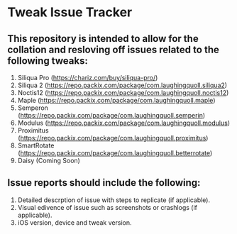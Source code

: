 # Tweak Issue Tracker

## This repository is intended to allow for the collation and resloving off issues related to the following tweaks:
1. Siliqua Pro (https://chariz.com/buy/siliqua-pro/)
2. Siliqua 2 (https://repo.packix.com/package/com.laughingquoll.siliqua2)
3. Noctis12 (https://repo.packix.com/package/com.laughingquoll.noctis12)
4. Maple (https://repo.packix.com/package/com.laughingquoll.maple)
5. Semperon (https://repo.packix.com/package/com.laughingquoll.semperin)
6. Modulus (https://repo.packix.com/package/com.laughingquoll.modulus)
7. Proximitus (https://repo.packix.com/package/com.laughingquoll.proximitus)
8. SmartRotate (https://repo.packix.com/package/com.laughingquoll.betterrotate)
9. Daisy (Coming Soon)

## Issue reports should include the following:
1. Detailed descrption of issue with steps to replicate (if applicable).
2. Visual edivence of issue such as screenshots or crashlogs (if applicable).
3. iOS version, device and tweak version.
